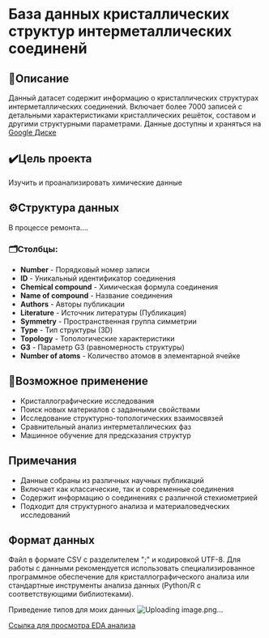 # База данных кристаллических структур интерметаллических соединенй

## 📄Описание

Данный датасет содержит информацию о кристаллических структурах интерметаллических соединений. Включает более 7000 записей с детальными характеристиками кристаллических решёток, составом и другими структурными параметрами.
Данные доступны и храняться на [Google Диске](https://drive.google.com/file/d/1nlMjNIXTlpgZxeLT62wG5IO3hWqsBfH1/view?usp=drive_link)

## ✔️Цель проекта

Изучить и проанализировать химические данные

## ⚙️Структура данных

В процессе ремонта....

### 🗂️Столбцы:

- **Number** - Порядковый номер записи
- **ID** - Уникальный идентификатор соединения
- **Chemical compound** - Химическая формула соединения
- **Name of compound** - Название соединения
- **Authors** - Авторы публикации
- **Literature** - Источник литературы (Публикация)
- **Symmetry** - Пространственная группа симметрии
- **Type** - Тип структуры (3D)
- **Topology** - Топологические характеристики
- **G3** - Параметр G3 (равномерность структуры)
- **Number of atoms** - Количество атомов в элементарной ячейке

## 🧪Возможное применение

- Кристаллографические исследования
- Поиск новых материалов с заданными свойствами
- Исследование структурно-топологических взаимосвязей
- Сравнительный анализ интерметаллических фаз
- Машинное обучение для предсказания структур

## Примечания

- Данные собраны из различных научных публикаций
- Включает как классические, так и современные соединения
- Содержит информацию о соединениях с различной стехиометрией
- Подходит для структурного анализа и материаловедческих исследований

## Формат данных

Файл в формате CSV с разделителем ";" и кодировкой UTF-8. Для работы с данными рекомендуется использовать специализированное программное обеспечение для кристаллографического анализа или стандартные инструменты анализа данных (Python/R с соответствующими библиотеками).



Приведение типов для моих данных 
![Uploading image.png…]()

[Ссылка для просмотра EDA анализа](https://nbviewer.org/github/grebennikovaleksej751-bot/Grebennikov-/blob/main/notebook/EDA_1.ipynb)
